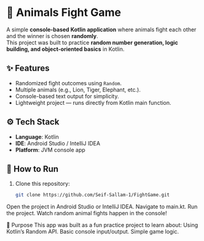 # 🐾 Animals Fight Game  

A simple **console-based Kotlin application** where animals fight each other and the winner is chosen **randomly**.  
This project was built to practice **random number generation, logic building, and object-oriented basics** in Kotlin.  

## ✨ Features  
- Randomized fight outcomes using `Random`.  
- Multiple animals (e.g., Lion, Tiger, Elephant, etc.).  
- Console-based text output for simplicity.  
- Lightweight project — runs directly from Kotlin main function.  

## ⚙️ Tech Stack  
- **Language**: Kotlin  
- **IDE**: Android Studio / IntelliJ IDEA  
- **Platform**: JVM console app  

## 📖 How to Run  
1. Clone this repository:  
   ```bash
   git clone https://github.com/Seif-Sallam-1/FightGame.git
Open the project in Android Studio or IntelliJ IDEA.
Navigate to main.kt.
Run the project.
Watch random animal fights happen in the console!

📌 Purpose
This app was built as a fun practice project to learn about:
Using Kotlin’s Random API.
Basic console input/output.
Simple game logic.
